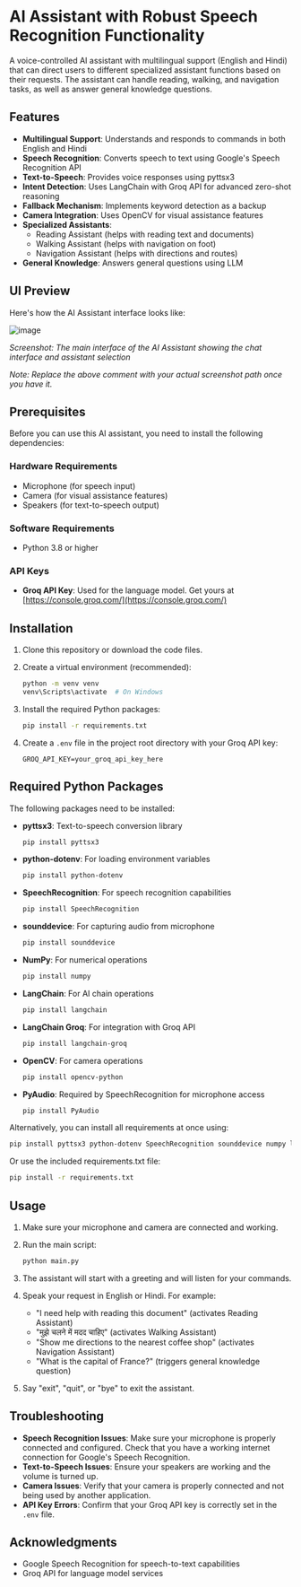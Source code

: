 # AI Assistant with Robust Speech Recognition Functionality

A voice-controlled AI assistant with multilingual support (English and Hindi) that can direct users to different specialized assistant functions based on their requests. The assistant can handle reading, walking, and navigation tasks, as well as answer general knowledge questions.

## Features

- **Multilingual Support**: Understands and responds to commands in both English and Hindi
- **Speech Recognition**: Converts speech to text using Google's Speech Recognition API
- **Text-to-Speech**: Provides voice responses using pyttsx3
- **Intent Detection**: Uses LangChain with Groq API for advanced zero-shot reasoning
- **Fallback Mechanism**: Implements keyword detection as a backup
- **Camera Integration**: Uses OpenCV for visual assistance features
- **Specialized Assistants**:
  - Reading Assistant (helps with reading text and documents)
  - Walking Assistant (helps with navigation on foot)
  - Navigation Assistant (helps with directions and routes)
- **General Knowledge**: Answers general questions using LLM

## UI Preview

Here's how the AI Assistant interface looks like:

![image](https://github.com/user-attachments/assets/3ff7b9db-423d-4697-a99f-5b90b84b408e)

*Screenshot: The main interface of the AI Assistant showing the chat interface and assistant selection*

*Note: Replace the above comment with your actual screenshot path once you have it.*

## Prerequisites

Before you can use this AI assistant, you need to install the following dependencies:

### Hardware Requirements

- Microphone (for speech input)
- Camera (for visual assistance features)
- Speakers (for text-to-speech output)

### Software Requirements

- Python 3.8 or higher

### API Keys

- **Groq API Key**: Used for the language model. Get yours at [https://console.groq.com/](https://console.groq.com/)

## Installation

1. Clone this repository or download the code files.

2. Create a virtual environment (recommended):
   ```bash
   python -m venv venv
   venv\Scripts\activate  # On Windows
   ```

3. Install the required Python packages:
   ```bash
   pip install -r requirements.txt
   ```

4. Create a `.env` file in the project root directory with your Groq API key:
   ```
   GROQ_API_KEY=your_groq_api_key_here
   ```

## Required Python Packages

The following packages need to be installed:

- **pyttsx3**: Text-to-speech conversion library
  ```bash
  pip install pyttsx3
  ```

- **python-dotenv**: For loading environment variables
  ```bash
  pip install python-dotenv
  ```

- **SpeechRecognition**: For speech recognition capabilities
  ```bash
  pip install SpeechRecognition
  ```

- **sounddevice**: For capturing audio from microphone
  ```bash
  pip install sounddevice
  ```

- **NumPy**: For numerical operations
  ```bash
  pip install numpy
  ```

- **LangChain**: For AI chain operations
  ```bash
  pip install langchain
  ```

- **LangChain Groq**: For integration with Groq API
  ```bash
  pip install langchain-groq
  ```

- **OpenCV**: For camera operations
  ```bash
  pip install opencv-python
  ```

- **PyAudio**: Required by SpeechRecognition for microphone access
  ```bash
  pip install PyAudio
  ```

Alternatively, you can install all requirements at once using:

```bash
pip install pyttsx3 python-dotenv SpeechRecognition sounddevice numpy langchain langchain-groq opencv-python PyAudio
```

Or use the included requirements.txt file:

```bash
pip install -r requirements.txt
```

## Usage

1. Make sure your microphone and camera are connected and working.

2. Run the main script:
   ```bash
   python main.py
   ```

3. The assistant will start with a greeting and will listen for your commands.

4. Speak your request in English or Hindi. For example:
   - "I need help with reading this document" (activates Reading Assistant)
   - "मुझे चलने में मदद चाहिए" (activates Walking Assistant)
   - "Show me directions to the nearest coffee shop" (activates Navigation Assistant)
   - "What is the capital of France?" (triggers general knowledge question)

5. Say "exit", "quit", or "bye" to exit the assistant.

## Troubleshooting

- **Speech Recognition Issues**: Make sure your microphone is properly connected and configured. Check that you have a working internet connection for Google's Speech Recognition.
- **Text-to-Speech Issues**: Ensure your speakers are working and the volume is turned up.
- **Camera Issues**: Verify that your camera is properly connected and not being used by another application.
- **API Key Errors**: Confirm that your Groq API key is correctly set in the `.env` file.



## Acknowledgments

- Google Speech Recognition for speech-to-text capabilities
- Groq API for language model services
